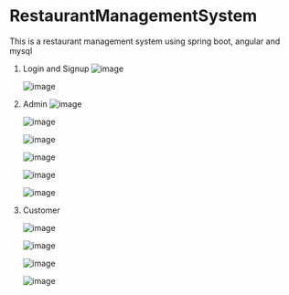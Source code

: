 # RestaurantManagementSystem
This is a restaurant management system using spring boot, angular and mysql

1. Login and Signup
   ![image](https://github.com/user-attachments/assets/05c18123-9e62-4da9-9eb3-a0dd583db836)
   
   ![image](https://github.com/user-attachments/assets/e2047134-6e87-4be7-be54-84a9e890ee51)

2. Admin
   ![image](https://github.com/user-attachments/assets/cf6b8303-dbf4-4567-80e4-6fc3b6d2afb8)
   
   ![image](https://github.com/user-attachments/assets/1a70f3de-70f6-4257-a035-cd91f9a68198)
   
   ![image](https://github.com/user-attachments/assets/5045bdae-fca0-4b0a-807e-83f5258cdd26)

   ![image](https://github.com/user-attachments/assets/cca8b44c-abd0-4b01-a459-a0f514130ab7)
   
   ![image](https://github.com/user-attachments/assets/12f16772-c8e9-4643-96f6-5f64c4e9e9ef)
   
   ![image](https://github.com/user-attachments/assets/6792607f-2cab-4b5b-93e6-009585bc69ad)

3. Customer

   ![image](https://github.com/user-attachments/assets/da84e074-486f-4ce1-9511-5a5656b8ce95)

   ![image](https://github.com/user-attachments/assets/5d233d41-28c7-4f0f-9cec-c687a85b2881)

   ![image](https://github.com/user-attachments/assets/374b1e19-ad12-4e80-86c3-d772a83b3a17)

   ![image](https://github.com/user-attachments/assets/da6b72de-0890-4896-a6e7-0492ee116369)



   







